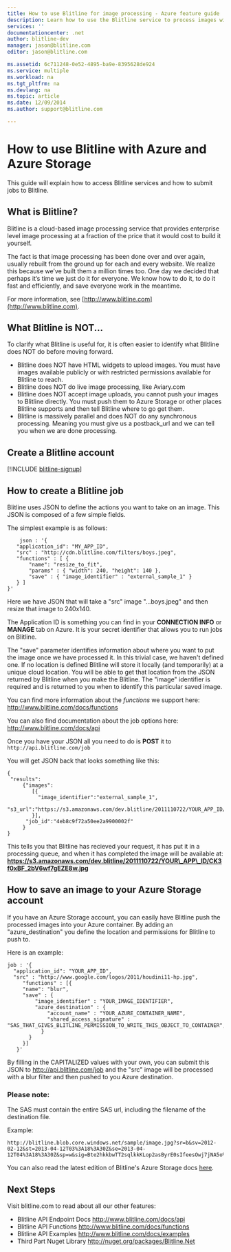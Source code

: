 ```yaml
---
title: How to use Blitline for image processing - Azure feature guide
description: Learn how to use the Blitline service to process images within an Azure application.
services: ''
documentationcenter: .net
author: blitline-dev
manager: jason@blitline.com
editor: jason@blitline.com

ms.assetid: 6c711248-0e52-4895-ba9e-8395628de924
ms.service: multiple
ms.workload: na
ms.tgt_pltfrm: na
ms.devlang: na
ms.topic: article
ms.date: 12/09/2014
ms.author: support@blitline.com

---
```

# How to use Blitline with Azure and Azure Storage
This guide will explain how to access Blitline services and how to submit jobs to Blitline.

## What is Blitline?
Blitline is a cloud-based image processing service that provides enterprise level image processing at a fraction of the price that it would cost to build it yourself.

The fact is that image processing has been done over and over again, usually rebuilt from the ground up for each and every website. We realize this because we’ve built them a million times too. One day we decided that perhaps it‘s time we just do it for everyone. We know how to do it, to do it fast and efficiently, and save everyone work in the meantime.

For more information, see [http://www.blitline.com](http://www.blitline.com).

## What Blitline is NOT...
To clarify what Blitline is useful for, it is often easier to identify what Blitline does NOT do before moving forward.

* Blitline does NOT have HTML widgets to upload images. You must have images available publicly or with restricted permissions available for Blitline to reach.
* Blitline does NOT do live image processing, like Aviary.com
* Blitline does NOT accept image uploads, you cannot push your images to Blitline directly. You must push them to Azure Storage or other places Blitline supports and then tell Blitline where to go get them.
* Blitline is massively parallel and does NOT do any synchronous processing. Meaning you must give us a postback_url and we can tell you when we are done processing.

## Create a Blitline account
[!INCLUDE [blitline-signup](../includes/blitline-signup.md)]

## How to create a Blitline job
Blitline uses JSON to define the actions you want to take on an image. This JSON is composed of a few simple fields.

The simplest example is as follows:

        json : '{
       "application_id": "MY_APP_ID",
       "src" : "http://cdn.blitline.com/filters/boys.jpeg",
       "functions" : [ {
           "name": "resize_to_fit",
           "params" : { "width": 240, "height": 140 },
           "save" : { "image_identifier" : "external_sample_1" }
       } ]
    }'

Here we have JSON that will take a "src" image "...boys.jpeg" and then resize that image to 240x140.

The Application ID is something you can find in your **CONNECTION INFO** or **MANAGE** tab on Azure. It is your secret identifier that allows you to run jobs on Blitline.

The "save" parameter identifies information about where you want to put the image once we have processed it. In this trivial case, we haven't defined one. If no location is defined Blitline will store it locally (and temporarily) at a unique cloud location. You will be able to get that location from the JSON returned by Blitline when you make the Blitline. The "image" identifier is required and is returned to you when to identify this particular saved image.

You can find more information about the *functions* we support here: <http://www.blitline.com/docs/functions>

You can also find documentation about the job options here: <http://www.blitline.com/docs/api>

Once you have your JSON all you need to do is **POST** it to `http://api.blitline.com/job`

You will get JSON back that looks something like this:

    {
     "results":
         {"images":
            [{
              "image_identifier":"external_sample_1",
              "s3_url":"https://s3.amazonaws.com/dev.blitline/2011110722/YOUR_APP_ID/CK3f0xBF_2bV6wf7gEZE8w.jpg"
            }],
          "job_id":"4eb8c9f72a50ee2a9900002f"
         }
    }


This tells you that Blitline has recieved your request, it has put it in a processing queue, and when it has completed the image will be available at:
**https://s3.amazonaws.com/dev.blitline/2011110722/YOUR\_APP\_ID/CK3f0xBF_2bV6wf7gEZE8w.jpg**

## How to save an image to your Azure Storage account
If you have an Azure Storage account, you can easily have Blitline push the processed images into your Azure container. By adding an "azure_destination" you define the location and permissions for Blitline to push to.

Here is an example:

    job : '{
      "application_id": "YOUR_APP_ID",
      "src" : "http://www.google.com/logos/2011/houdini11-hp.jpg",
         "functions" : [{
         "name": "blur",
         "save" : {
             "image_identifier" : "YOUR_IMAGE_IDENTIFIER",
             "azure_destination" : {
                 "account_name" : "YOUR_AZURE_CONTAINER_NAME",
                 "shared_access_signature" : "SAS_THAT_GIVES_BLITLINE_PERMISSION_TO_WRITE_THIS_OBJECT_TO_CONTAINER",
               }
           }
         }]
       }'


By filling in the CAPITALIZED values with your own, you can submit this JSON to http://api.blitline.com/job and the "src" image will be processed with a blur filter and then pushed to you Azure destination.

### Please note:
The SAS must contain the entire SAS url, including the filename of the destination file.

Example:

    http://blitline.blob.core.windows.net/sample/image.jpg?sr=b&sv=2012-02-12&st=2013-04-12T03%3A18%3A30Z&se=2013-04-12T04%3A18%3A30Z&sp=w&sig=Bte2hkkbwTT2sqlkkKLop2asByrE0sIfeesOwj7jNA5o%3D


You can also read the latest edition of Blitline's Azure Storage docs [here](http://www.blitline.com/docs/azure_storage).

## Next Steps
Visit blitline.com to read about all our other features:

* Blitline API Endpoint Docs <http://www.blitline.com/docs/api>
* Blitline API Functions <http://www.blitline.com/docs/functions>
* Blitline API Examples <http://www.blitline.com/docs/examples>
* Third Part Nuget Library <http://nuget.org/packages/Blitline.Net>

